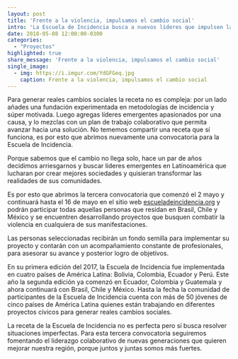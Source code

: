 ```yaml
---
layout: post
title: 'Frente a la violencia, impulsamos el cambio social'
intro: 'La Escuela de Incidencia busca a nuevos líderes que impulsen la acción colectiva y sueñen en grande.'
date: 2018-05-08 12:00:00-0300
categories:
  - "Proyectos"
highlighted: true
share_message: 'Frente a la violencia, impulsamos el cambio social'
single_image:
  - img: https://i.imgur.com/YdGFGeq.jpg
    caption: Frente a la violencia, impulsamos el cambio social
---
```

Para generar reales cambios sociales la receta no es compleja:  por un lado añades una fundación experimentada en metodologías de incidencia y súper motivada. Luego agregas líderes emergentes apasionados por una causa, y lo mezclas con un plan de trabajo colaborativo que permita avanzar hacia una solución. No tememos compartir una receta que sí funciona, es por esto que abrimos nuevamente una  convocatoria para la Escuela de Incidencia.

Porque sabemos que el cambio no llega solo, hace un par de años decidimos arriesgarnos y buscar líderes emergentes en Latinoamérica que lucharan por crear mejores sociedades y quisieran transformar las realidades de sus comunidades.  

Es por esto que abrimos la tercera convocatoria que comenzó el 2 mayo y continuará hasta el 16 de mayo en el sitio web [escueladeincidencia.org](https://escueladeincidencia.org/) y podrán participar todas aquellas personas que residan en Brasil, Chile y México y se encuentren desarrollando proyectos que busquen combatir  la violencia en cualquiera de sus manifestaciones. 

Las personas seleccionadas recibirán un fondo semilla para implementar su proyecto y contarán con un acompañamiento constante de profesionales, para asesorar su avance y posterior logro de objetivos.

En su primera edición del 2017, la Escuela de Incidencia fue implementada en cuatro países de América Latina: Bolivia, Colombia, Ecuador y Perú. Este año la segunda edición ya comenzó en Ecuador, Colombia y Guatemala y ahora continuará con Brasil, Chile y México. Hasta la fecha la comunidad de participantes de la Escuela de Incidencia cuenta con más de 50 jóvenes de cinco países de América Latina quienes están trabajando en diferentes proyectos cívicos para generar reales cambios sociales.

La receta de la Escuela de Incidencia no es perfecta pero sí busca resolver situaciones imperfectas. Para esta tercera convocatoria seguiremos fomentando el liderazgo colaborativo de nuevas generaciones que quieren mejorar nuestra región, porque juntos y juntas somos más fuertes. 
